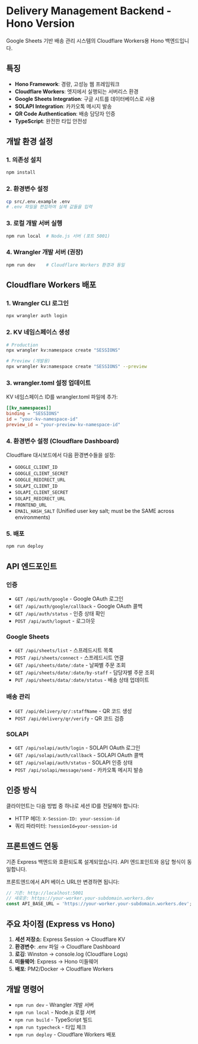 # Delivery Management Backend - Hono Version

Google Sheets 기반 배송 관리 시스템의 Cloudflare Workers용 Hono 백엔드입니다.

## 특징

- **Hono Framework**: 경량, 고성능 웹 프레임워크
- **Cloudflare Workers**: 엣지에서 실행되는 서버리스 환경  
- **Google Sheets Integration**: 구글 시트를 데이터베이스로 사용
- **SOLAPI Integration**: 카카오톡 메시지 발송
- **QR Code Authentication**: 배송 담당자 인증
- **TypeScript**: 완전한 타입 안전성

## 개발 환경 설정

### 1. 의존성 설치
```bash
npm install
```

### 2. 환경변수 설정
```bash
cp src/.env.example .env
# .env 파일을 편집하여 실제 값들을 입력
```

### 3. 로컬 개발 서버 실행
```bash
npm run local  # Node.js 서버 (포트 5001)
```

### 4. Wrangler 개발 서버 (권장)
```bash
npm run dev    # Cloudflare Workers 환경과 동일
```

## Cloudflare Workers 배포

### 1. Wrangler CLI 로그인
```bash
npx wrangler auth login
```

### 2. KV 네임스페이스 생성
```bash
# Production
npx wrangler kv:namespace create "SESSIONS"

# Preview (개발용)
npx wrangler kv:namespace create "SESSIONS" --preview
```

### 3. wrangler.toml 설정 업데이트
KV 네임스페이스 ID를 wrangler.toml 파일에 추가:
```toml
[[kv_namespaces]]
binding = "SESSIONS"
id = "your-kv-namespace-id"
preview_id = "your-preview-kv-namespace-id"
```

### 4. 환경변수 설정 (Cloudflare Dashboard)
Cloudflare 대시보드에서 다음 환경변수들을 설정:
- `GOOGLE_CLIENT_ID`
- `GOOGLE_CLIENT_SECRET`
- `GOOGLE_REDIRECT_URL`
- `SOLAPI_CLIENT_ID`
- `SOLAPI_CLIENT_SECRET`
- `SOLAPI_REDIRECT_URL`
- `FRONTEND_URL`
- `EMAIL_HASH_SALT` (Unified user key salt; must be the SAME across environments)

### 5. 배포
```bash
npm run deploy
```

## API 엔드포인트

### 인증
- `GET /api/auth/google` - Google OAuth 로그인
- `GET /api/auth/google/callback` - Google OAuth 콜백
- `GET /api/auth/status` - 인증 상태 확인
- `POST /api/auth/logout` - 로그아웃

### Google Sheets
- `GET /api/sheets/list` - 스프레드시트 목록
- `POST /api/sheets/connect` - 스프레드시트 연결
- `GET /api/sheets/date/:date` - 날짜별 주문 조회
- `GET /api/sheets/date/:date/by-staff` - 담당자별 주문 조회
- `PUT /api/sheets/data/:date/status` - 배송 상태 업데이트

### 배송 관리
- `GET /api/delivery/qr/:staffName` - QR 코드 생성
- `POST /api/delivery/qr/verify` - QR 코드 검증

### SOLAPI
- `GET /api/solapi/auth/login` - SOLAPI OAuth 로그인
- `GET /api/solapi/auth/callback` - SOLAPI OAuth 콜백
- `GET /api/solapi/auth/status` - SOLAPI 인증 상태
- `POST /api/solapi/message/send` - 카카오톡 메시지 발송

## 인증 방식

클라이언트는 다음 방법 중 하나로 세션 ID를 전달해야 합니다:
- HTTP 헤더: `X-Session-ID: your-session-id`
- 쿼리 파라미터: `?sessionId=your-session-id`

## 프론트엔드 연동

기존 Express 백엔드와 호환되도록 설계되었습니다. API 엔드포인트와 응답 형식이 동일합니다.

프론트엔드에서 API 베이스 URL만 변경하면 됩니다:
```typescript
// 기존: http://localhost:5001
// 새로운: https://your-worker.your-subdomain.workers.dev
const API_BASE_URL = 'https://your-worker.your-subdomain.workers.dev';
```

## 주요 차이점 (Express vs Hono)

1. **세션 저장소**: Express Session → Cloudflare KV
2. **환경변수**: .env 파일 → Cloudflare Dashboard
3. **로깅**: Winston → console.log (Cloudflare Logs)
4. **미들웨어**: Express → Hono 미들웨어
5. **배포**: PM2/Docker → Cloudflare Workers

## 개발 명령어

- `npm run dev` - Wrangler 개발 서버
- `npm run local` - Node.js 로컬 서버  
- `npm run build` - TypeScript 빌드
- `npm run typecheck` - 타입 체크
- `npm run deploy` - Cloudflare Workers 배포
